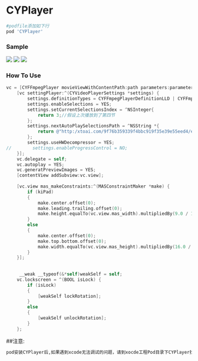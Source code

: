 # CYPlayer

```ruby
#podfile添加如下行
pod 'CYPlayer'
```


### Sample

<img src="https://raw.githubusercontent.com/yellowei/CYPlayer/master/TestVideo/small.gif" />

<img src="https://raw.githubusercontent.com/yellowei/CYPlayer/master/TestVideo/shoot_1.png" />

<img src="https://raw.githubusercontent.com/yellowei/CYPlayer/master/TestVideo/shoot_3.png" />

### How To Use
```Objective-C
vc = [CYFFmpegPlayer movieViewWithContentPath:path parameters:parameters];
    [vc settingPlayer:^(CYVideoPlayerSettings *settings) {
        settings.definitionTypes = CYFFmpegPlayerDefinitionLLD | CYFFmpegPlayerDefinitionLHD | CYFFmpegPlayerDefinitionLSD | CYFFmpegPlayerDefinitionLUD;
        settings.enableSelections = YES;
        settings.setCurrentSelectionsIndex = ^NSInteger{
            return 3;//假设上次播放到了第四节
        };
        settings.nextAutoPlaySelectionsPath = ^NSString *{
            return @"http:/xtoai.com/9f76b359339f4bbc919f35e39e55eed4/efa9514952ef5e242a4dfa4ee98765fb-ld.mp4";
        };
        settings.useHWDecompressor = YES;
//        settings.enableProgressControl = NO;
    }];
    vc.delegate = self;
    vc.autoplay = YES;
    vc.generatPreviewImages = YES;
    [contentView addSubview:vc.view];
    
    [vc.view mas_makeConstraints:^(MASConstraintMaker *make) {
        if (kiPad)
        {
            make.center.offset(0);
            make.leading.trailing.offset(0);
            make.height.equalTo(vc.view.mas_width).multipliedBy(9.0 / 16.0);
        }
        else
        {
            make.center.offset(0);
            make.top.bottom.offset(0);
            make.width.equalTo(vc.view.mas_height).multipliedBy(16.0 / 9.0);
        }
    }];
    
    
     __weak __typeof(&*self)weakSelf = self;
    vc.lockscreen = ^(BOOL isLock) {
        if (isLock)
        {
            [weakSelf lockRotation];
        }
        else
        {
            [weakSelf unlockRotation];
        }
    };
```

##注意:

```tex
pod安装CYPlayer后,如果遇到xcode无法调试的问题，请到xocde工程Pod目录下CYPlayer找到"Support Files/CYPlayer.xcconfig"文件, 删除OTHER_LDFLAGS中的-read_only_relocs suppress, 尝试真机能否运行
```

